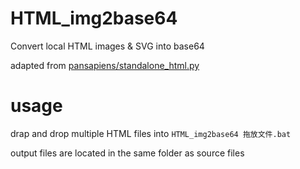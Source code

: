 # HTML_img2base64
Convert local HTML images &amp; SVG into base64

adapted from [pansapiens/standalone_html.py](https://gist.github.com/pansapiens/110431456e8a4ba4f2eb)

# usage
drap and drop multiple HTML files into `HTML_img2base64 拖放文件.bat`

output files are located in the same folder as source files
